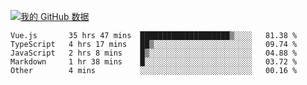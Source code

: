 [![我的 GitHub 数据](https://github-readme-stats.vercel.app/api?username=unbrain&?theme=dark)]()

<!--START_SECTION:waka-->
```text
Vue.js       35 hrs 47 mins  ████████████████████▒░░░░   81.38 % 
TypeScript   4 hrs 17 mins   ██▒░░░░░░░░░░░░░░░░░░░░░░   09.74 % 
JavaScript   2 hrs 8 mins    █▒░░░░░░░░░░░░░░░░░░░░░░░   04.88 % 
Markdown     1 hr 38 mins    █░░░░░░░░░░░░░░░░░░░░░░░░   03.72 % 
Other        4 mins          ░░░░░░░░░░░░░░░░░░░░░░░░░   00.16 % 
```
<!--END_SECTION:waka-->
